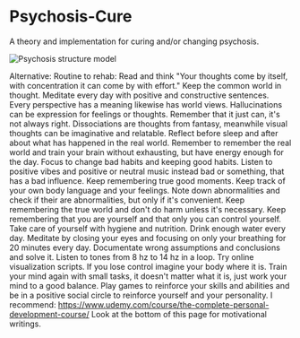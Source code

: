 # Psychosis-Cure
A theory and implementation for curing and/or changing psychosis.

![Psychosis structure model](https://github.com/DearestDreamWish/)

Alternative: 
Routine to rehab: Read and think "Your thoughts come by itself, with concentration it can come by with effort." Keep the common world in thought. Meditate every day with positive and constructive sentences. Every perspective has a meaning likewise has world views. Hallucinations can be expression for feelings or thoughts. Remember that it just can, it's not always right. Dissociations are thoughts from fantasy, meanwhile visual thoughts can be imaginative and relatable. Reflect before sleep and after about what has happened in the real world. Remember to remember the real world and train your brain without exhausting, but have energy enough for the day. Focus to change bad habits and keeping good habits. Listen to positive vibes and positive or neutral music instead bad or something, that has a bad influence. Keep remembering true good moments. Keep track of your own body language and your feelings. Note down abnormalities and check if their are abnormalities, but only if it's convenient. Keep remembering the true world and don't do harm unless it's necessary. Keep remembering that you are yourself and that only you can control yourself. Take care of yourself with hygiene and nutrition. Drink enough water every day. Meditate by closing your eyes and focusing on only your breathing for 20 minutes every day. Documentate wrong assumptions and conclusions and solve it. Listen to tones from 8 hz to 14 hz in a loop. Try online visualization scripts. If you lose control imagine your body where it is. Train your mind again with small tasks, it doesn't matter what it is, just work your mind to a good balance. Play games to reinforce your skills and abilities and be in a positive social circle to reinforce yourself and your personality. I recommend: https://www.udemy.com/course/the-complete-personal-development-course/ Look at the bottom of this page for motivational writings.
